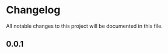 # Changelog

All notable changes to this project will be documented in this file.

<!-- <START NEW CHANGELOG ENTRY> -->

## 0.0.1

<!-- <END NEW CHANGELOG ENTRY> -->
